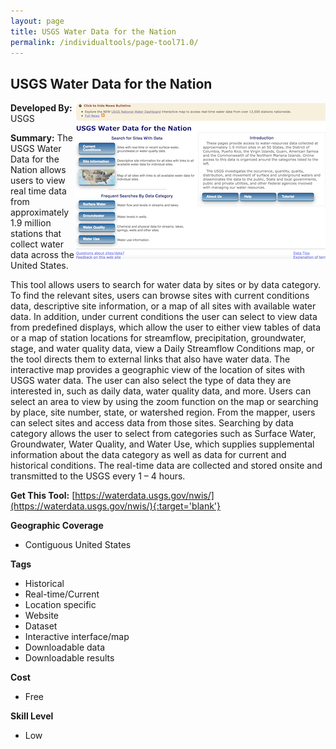 ```yaml
---
layout: page
title: USGS Water Data for the Nation
permalink: /individualtools/page-tool71.0/
---
```

## USGS Water Data for the Nation

<img src="/images/scaled_250_400/TOOLID_71.0_ScreenCapture-1.png" style="max-height:250px;max-width:400;" align="right"/>

**Developed By:** USGS

**Summary:** The USGS Water Data for the Nation allows users to view real time data from approximately 1.9 million stations that collect water data across the United States.

This tool allows users to search for water data by sites or by data category. To find the relevant sites, users can browse sites with current conditions data, descriptive site information, or a map of all sites with available water data. In addition, under current conditions the user can select to view data from predefined displays, which allow the user to either view tables of data or a map of station locations for streamflow, precipitation, groundwater, stage, and water quality data, view a Daily Streamflow Conditions map, or the tool directs them to external links that also have water data. The interactive map provides a geographic view of the location of sites with USGS water data.  The user can also select the type of data they are interested in, such as daily data, water quality data, and more. Users can select an area to view by using the zoom function on the map or searching by place, site number, state, or watershed region.  From the mapper, users can select sites and access data from those sites. Searching by data category allows the user to select from categories such as Surface Water, Groundwater, Water Quality, and Water Use, which supplies supplemental information about the data category as well as data for current and historical conditions.  The real-time data are collected and stored onsite and transmitted to the USGS every 1 – 4 hours. 

**Get This Tool:** [https://waterdata.usgs.gov/nwis/](https://waterdata.usgs.gov/nwis/){:target='blank'}

**Geographic Coverage**

* Contiguous United States

**Tags**

*  Historical 
*  Real-time/Current
*  Location specific
*  Website
*  Dataset
*  Interactive interface/map
*  Downloadable data
*  Downloadable results

**Cost**

* Free

**Skill Level**

* Low
